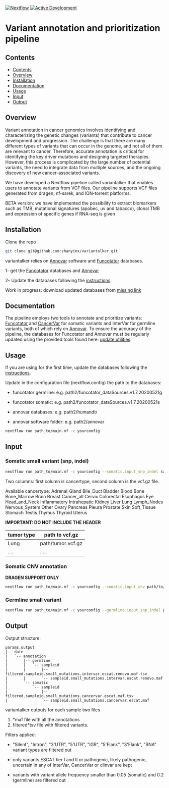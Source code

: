 [![Nextflow](https://img.shields.io/badge/nextflow%20DSL2-%E2%89%A522.10.1-23aa62.svg)](https://www.nextflow.io/)
[![Active Development](https://img.shields.io/badge/Maintenance%20Level-Actively%20Developed-brightgreen.svg)](https://gist.github.com/cheerfulstoic/d107229326a01ff0f333a1d3476e068d)

# Variant annotation and prioritization pipeline

## Contents
- [Contents](#contents)
- [Overview](#overview)
- [Installation](#installation)
- [Documentation](#documentation)
- [Usage](#usage)
- [Input](#input)
- [Output](#output)

## Overview

Variant annotation in cancer genomics involves identifying and characterizing the genetic changes (variants) that contribute to cancer development and progression. The challenge is that there are many different types of variants that can occur in the genome, and not all of them are relevant to cancer. Therefore, accurate annotation is critical for identifying the key driver mutations and designing targeted therapies. However, this process is complicated by the large number of potential variants, the need to integrate data from multiple sources, and the ongoing discovery of new cancer-associated variants.

We have developed a Nextflow pipeline called variantalker that enables users to annotate variants from VCF files. Our pipeline supports VCF files generated from dragen, nf-sarek, and ION-torrent platforms.

BETA version: we have implemented the possibility to extract biomarkers such as TMB, mutational signatures (apobec, uv and tabacco), clonal TMB and expression of specific genes if RNA-seq is given

## Installation
Clone the repo

```bash
git clone git@github.com:zhanyinx/variantalker.git
```

variantalker relies on [Annovar](https://annovar.openbioinformatics.org/en/latest/) software and [Funcotator](https://gatk.broadinstitute.org/hc/en-us/articles/360035889931-Funcotator-Information-and-Tutorial) databases.

1- get the [Funcotator](https://gatk.broadinstitute.org/hc/en-us/articles/360035889931-Funcotator-Information-and-Tutorial) databases and [Annovar](https://annovar.openbioinformatics.org/en/latest/)

2- Update the databases following the [instructions](https://github.com/zhanyinx/variantalker/tree/main/update_db). 

Work in progress: download updated databases from [missing link]()

## Documentation

The pipeline employs two tools to annotate and prioritize variants: [Funcotator](https://gatk.broadinstitute.org/hc/en-us/articles/360035889931-Funcotator-Information-and-Tutorial) and [CancerVar](https://github.com/WGLab/CancerVar) for somatic variants and InterVar for germline variants, both of which rely on [Annovar](https://annovar.openbioinformatics.org/en/latest/). To ensure the accuracy of the pipeline, the databases for Funcotator and Annovar must be regularly updated using the provided tools found here: [update utilities](https://github.com/zhanyinx/variantalker/tree/main/update_db).


## Usage

If you are using for the first time, update the databases following the [instructions](https://github.com/zhanyinx/variantalker/tree/main/update_db). 

Update in the configuration file (nextflow.config) the path to the databases:

- funcotator germline: e.g. path2/funcotator_dataSources.v1.7.20200521g

- funcotator somatic: e.g. path2/funcotator_dataSources.v1.7.20200521s

- annovar databases: e.g. path2/humandb

- annovar software folder: e.g. path2/annovar


```bash
nextflow run path_to/main.nf -c yourconfig
```

## Input

### Somatic small variant (snp, indel)

```bash
nextflow run path_to/main.nf -c yourconfig --somatic.input_snp_indel samples.tsv
```

Two columns: first column is cancertype, second column is the vcf.gz file.

Available cancertype: Adrenal_Gland Bile_Duct Bladder Blood Bone Bone_Marrow Brain Breast Cancer_all Cervix Colorectal Esophagus Eye Head_and_Neck Inflammatory Intrahepatic Kidney Liver Lung Lymph_Nodes Nervous_System Other Ovary Pancreas Pleura Prostate Skin Soft_Tissue Stomach Testis Thymus Thyroid Uterus

__IMPORTANT: DO NOT INCLUDE THE HEADER__ 

| tumor type     | path to vcf.gz    |
| -------------- | ----------------- |
| Lung           | path/tumor.vcf.gz |
| .....          | .....             | 


### Somatic CNV annotation

__DRAGEN SUPPORT ONLY__

```bash
nextflow run path_to/main.nf -c yourconfig --somatic.input_cnv path/to/*/multiple/*vcf.gz
```


### Germline small variant

```bash
nextflow run path_to/main.nf -c yourconfig --germline.input_snp_indel path/to/*/multiple/*vcf.gz
```

## Output

Output structure:

```
params.output
|-- date
|   `-- annotation
|       |-- germline
|       |   `-- sampleid
|       |       |-- filtered.sampleid.small_mutations.intervar.escat.renovo.maf.tsv
|       |       `-- sampleid.small_mutations.intervar.escat.renovo.maf
|       `-- somatic
|           `-- sampleid
|               |-- filtered.sampleid.small_mutations.cancervar.escat.maf.tsv
|               `-- sampleid.small_mutations.cancervar.escat.maf
```

variantalker outputs for each sample two files

1) *maf file with all the annotations
2) filtered*tsv file with filtered variants.

Filters applied:

- "Silent", "Intron", "3'UTR", "5'UTR", "IGR", "5'Flank", "3'Flank", "RNA" variant types are filtered out

- only variants ESCAT tier I and II or pathogenic, likely pathogenic, uncertain in any of InterVar, CancerVar or clinvar are kept

- variants with variant allele frequency smaller than 0.05 (somatic) and 0.2 (germline) are filtered out
